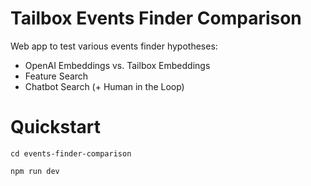 # Tailbox Events Finder Comparison

Web app to test various events finder hypotheses:

- OpenAI Embeddings vs. Tailbox Embeddings
- Feature Search
- Chatbot Search (+ Human in the Loop)

# Quickstart

`cd events-finder-comparison`

`npm run dev`
